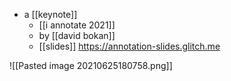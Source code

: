 - a [[keynote]]
	- [[i annotate 2021]]
	- by [[david bokan]]
	- [[slides]] https://annotation-slides.glitch.me
	
![[Pasted image 20210625180758.png]]